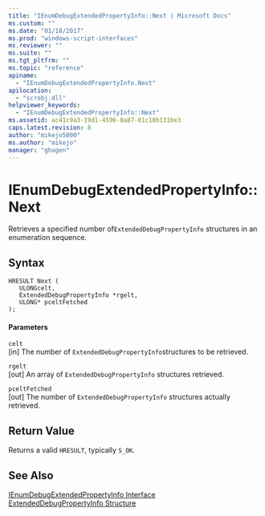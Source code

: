 ```yaml
---
title: "IEnumDebugExtendedPropertyInfo::Next | Microsoft Docs"
ms.custom: ""
ms.date: "01/18/2017"
ms.prod: "windows-script-interfaces"
ms.reviewer: ""
ms.suite: ""
ms.tgt_pltfrm: ""
ms.topic: "reference"
apiname: 
  - "IEnumDebugExtendedPropertyInfo.Next"
apilocation: 
  - "scrobj.dll"
helpviewer_keywords: 
  - "IEnumDebugExtendedPropertyInfo::Next"
ms.assetid: ac41c9a3-19d1-4596-8a87-01c10b131be3
caps.latest.revision: 8
author: "mikejo5000"
ms.author: "mikejo"
manager: "ghogen"
---
```

# IEnumDebugExtendedPropertyInfo::Next
Retrieves a specified number of`ExtendedDebugPropertyInfo` structures in an enumeration sequence.  
  
## Syntax  
  
```  
HRESULT Next (  
   ULONGcelt,  
   ExtendedDebugPropertyInfo *rgelt,  
   ULONG* pceltFetched  
);  
```  
  
#### Parameters  
 `celt`  
 [in] The number of `ExtendedDebugPropertyInfo`structures to be retrieved.  
  
 `rgelt`  
 [out] An array of `ExtendedDebugPropertyInfo` structures retrieved.  
  
 `pceltFetched`  
 [out] The number of `ExtendedDebugPropertyInfo` structures actually retrieved.  
  
## Return Value  
 Returns a valid `HRESULT`, typically `S_OK`.  
  
## See Also  
 [IEnumDebugExtendedPropertyInfo Interface](../../winscript/reference/ienumdebugextendedpropertyinfo-interface.md)   
 [ExtendedDebugPropertyInfo Structure](../../winscript/reference/extendeddebugpropertyinfo-structure.md)